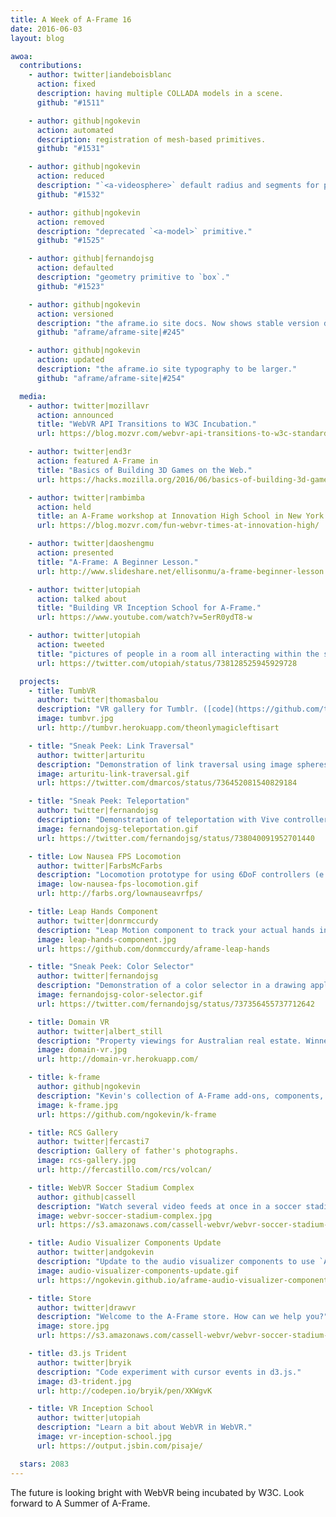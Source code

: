 ```yaml
---
title: A Week of A-Frame 16
date: 2016-06-03
layout: blog

awoa:
  contributions:
    - author: twitter|iandeboisblanc
      action: fixed
      description: having multiple COLLADA models in a scene.
      github: "#1511"

    - author: github|ngokevin
      action: automated
      description: registration of mesh-based primitives.
      github: "#1531"

    - author: github|ngokevin
      action: reduced
      description: "`<a-videosphere>` default radius and segments for performance."
      github: "#1532"

    - author: github|ngokevin
      action: removed
      description: "deprecated `<a-model>` primitive."
      github: "#1525"

    - author: github|fernandojsg
      action: defaulted
      description: "geometry primitive to `box`."
      github: "#1523"

    - author: github|ngokevin
      action: versioned
      description: "the aframe.io site docs. Now shows stable version docs with drop-down menu to view `master` docs."
      github: "aframe/aframe-site|#245"

    - author: github|ngokevin
      action: updated
      description: "the aframe.io site typography to be larger."
      github: "aframe/aframe-site|#254"

  media:
    - author: twitter|mozillavr
      action: announced
      title: "WebVR API Transitions to W3C Incubation."
      url: https://blog.mozvr.com/webvr-api-transitions-to-w3c-standard/

    - author: twitter|end3r
      action: featured A-Frame in
      title: "Basics of Building 3D Games on the Web."
      url: https://hacks.mozilla.org/2016/06/basics-of-building-3d-games-on-the-web/

    - author: twitter|rambimba
      action: held
      title: an A-Frame workshop at Innovation High School in New York.
      url: https://blog.mozvr.com/fun-webvr-times-at-innovation-high/

    - author: twitter|daoshengmu
      action: presented
      title: "A-Frame: A Beginner Lesson."
      url: http://www.slideshare.net/ellisonmu/a-frame-beginner-lesson

    - author: twitter|utopiah
      action: talked about
      title: "Building VR Inception School for A-Frame."
      url: https://www.youtube.com/watch?v=5erR0ydT8-w

    - author: twitter|utopiah
      action: tweeted
      title: "pictures of people in a room all interacting within the same A-Frame experience."
      url: https://twitter.com/utopiah/status/738128525945929728

  projects:
    - title: TumbVR
      author: twitter|thomasbalou
      description: "VR gallery for Tumblr. ([code](https://github.com/tbalouet/tumbvr))"
      image: tumbvr.jpg
      url: http://tumbvr.herokuapp.com/theonlymagicleftisart

    - title: "Sneak Peek: Link Traversal"
      author: twitter|arturitu
      description: "Demonstration of link traversal using image spheres"
      image: arturitu-link-traversal.gif
      url: https://twitter.com/dmarcos/status/736452081540829184

    - title: "Sneak Peek: Teleportation"
      author: twitter|fernandojsg
      description: "Demonstration of teleportation with Vive controllers"
      image: fernandojsg-teleportation.gif
      url: https://twitter.com/fernandojsg/status/738040091952701440

    - title: Low Nausea FPS Locomotion
      author: twitter|FarbsMcFarbs
      description: "Locomotion prototype for using 6DoF controllers (e.g., HTC Vive controllers) to grab and swing through scenes."
      image: low-nausea-fps-locomotion.gif
      url: http://farbs.org/lownauseavrfps/

    - title: Leap Hands Component
      author: twitter|donrmccurdy
      description: "Leap Motion component to track your actual hands in VR."
      image: leap-hands-component.jpg
      url: https://github.com/donmccurdy/aframe-leap-hands

    - title: "Sneak Peek: Color Selector"
      author: twitter|fernandojsg
      description: "Demonstration of a color selector in a drawing application with Vive controllers."
      image: fernandojsg-color-selector.gif
      url: https://twitter.com/fernandojsg/status/737356455737712642

    - title: Domain VR
      author: twitter|albert_still
      description: "Property viewings for Australian real estate. Winner of the innovation hackathon for [Domain](http://www.domain.com.au/)!"
      image: domain-vr.jpg
      url: http://domain-vr.herokuapp.com/

    - title: k-frame
      author: github|ngokevin
      description: "Kevin's collection of A-Frame add-ons, components, and helpers. All in one bundle."
      image: k-frame.jpg
      url: https://github.com/ngokevin/k-frame

    - title: RCS Gallery
      author: twitter|fercasti7
      description: Gallery of father's photographs.
      image: rcs-gallery.jpg
      url: http://fercastillo.com/rcs/volcan/

    - title: WebVR Soccer Stadium Complex
      author: github|cassell
      description: "Watch several video feeds at once in a soccer stadium. ([code](https://github.com/cassell/webvr-soccer-stadium-multiplex))"
      image: webvr-soccer-stadium-complex.jpg
      url: https://s3.amazonaws.com/cassell-webvr/webvr-soccer-stadium-multiplex/index.html

    - title: Audio Visualizer Components Update
      author: twitter|andgokevin
      description: "Update to the audio visualizer components to use `AudioAnalyser`. Smooth."
      image: audio-visualizer-components-update.gif
      url: https://ngokevin.github.io/aframe-audio-visualizer-components/spectrum/

    - title: Store
      author: twitter|drawvr
      description: "Welcome to the A-Frame store. How can we help you?"
      image: store.jpg
      url: https://s3.amazonaws.com/cassell-webvr/webvr-soccer-stadium-multiplex/index.html

    - title: d3.js Trident
      author: twitter|bryik
      description: "Code experiment with cursor events in d3.js."
      image: d3-trident.jpg
      url: http://codepen.io/bryik/pen/XKWgvK

    - title: VR Inception School
      author: twitter|utopiah
      description: "Learn a bit about WebVR in WebVR."
      image: vr-inception-school.jpg
      url: https://output.jsbin.com/pisaje/

  stars: 2083
---
```


The future is looking bright with WebVR being incubated by W3C. Look forward to
A Summer of A-Frame.
